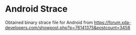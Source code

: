 # Android Strace

Obtained binary strace file for Android from https://forum.xda-developers.com/showpost.php?p=76141375&postcount=3458
